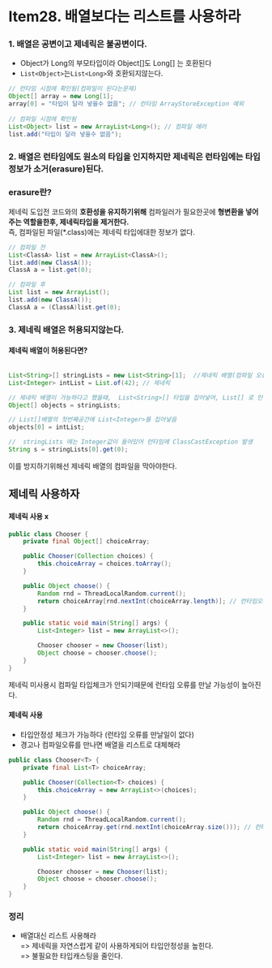 # Item28. 배열보다는 리스트를 사용하라


### 1. 배열은 공변이고 제네릭은 불공변이다.
  - Object가 Long의 부모타입이라 Object[]도 Long[] 는 호환된다
  - `List<Object>`는`List<Long>`와 호환되지않는다.

```java
// 런타임 시점에 확인됨(컴파일이 된다는문제)
Object[] array = new Long[1];
array[0] = "타입이 달라 넣을수 없음"; // 런타임 ArrayStoreException 예외
        
// 컴파일 시점에 확인됨
List<Object> list = new ArrayList<Long>(); // 컴파일 에러
list.add("타입이 달라 넣을수 없음");        
```

### 2.  배열은 런타임에도 원소의 타입을 인지하지만 제네릭은 런타임에는 타입정보가 소거(erasure)된다.

### erasure란?
제네릭 도입전 코드와의 **호환성을 유지하기위해** 컴파일러가 필요한곳에 **형변환을 넣어주는 역할을한후, 제네릭타입을 제거한다.**   
즉, 컴파일된 파일(*.class)에는 제네릭 타입에대한 정보가 없다.
```java
// 컴파일 전
List<ClassA> list = new ArrayList<ClassA>();
list.add(new ClassA());
ClassA a = list.get(0);

// 컴파일 후 
List list = new ArrayList();
list.add(new ClassA());
ClassA a = (ClassA)list.get(0);
```

### 3. 제네릭 배열은 허용되지않는다.

#### 제네릭 배열이 허용된다면?

```java

List<String>[] stringLists = new List<String>[1];  //제네릭 배열(컴파일 오류)
List<Integer> intList = List.of(42); // 제네릭

// 제네릭 배열이 가능하다고 했을때,  List<String>[] 타입을 집어넣어, List[] 로 인식하게된다
Object[] objects = stringLists; 

// List[]배열의 첫번째공간에 List<Integer>를 집어넣음  
objects[0] = intList; 

//  stringLists 에는 Integer값이 들어있어 런타임에 ClassCastException 발생        
String s = stringLists[0].get(0);
```

이를 방지하기위해선 제네릭 배열의 컴파일을 막아야한다. 


## 제네릭 사용하자 
#### 제네릭 사용 x

```java
public class Chooser {
    private final Object[] choiceArray;

    public Chooser(Collection choices) {
        this.choiceArray = choices.toArray();
    }

    public Object choose() {
        Random rnd = ThreadLocalRandom.current();
        return choiceArray[rnd.nextInt(choiceArray.length)]; // 런타임오류 발생
    }

    public static void main(String[] args) {
        List<Integer> list = new ArrayList<>();

        Chooser chooser = new Chooser(list);
        Object choose = chooser.choose();
    }
}
```
제네릭 미사용시 컴파일 타입체크가 안되기때문에 런타임 오류를 만날 가능성이 높아진다.

#### 제네릭 사용
- 타입안정성 체크가 가능하다 (런타임 오류를 만날일이 없다)
- 경고나 컴파일오류를 만나면 배열을 리스트로 대체해라
```java
public class Chooser<T> {
    private final List<T> choiceArray;

    public Chooser(Collection<T> choices) {
        this.choiceArray = new ArrayList<>(choices);
    }

    public Object choose() {
        Random rnd = ThreadLocalRandom.current();
        return choiceArray.get(rnd.nextInt(choiceArray.size())); // 런타임오류 발생
    }

    public static void main(String[] args) {
        List<Integer> list = new ArrayList<>();

        Chooser chooser = new Chooser(list);
        Object choose = chooser.choose();
    }
}
```


### 정리

- 배열대신 리스트 사용해라   
=> 제네릭을 자연스럽게 같이 사용하게되어 타입안정성을 높힌다.   
=> 불필요한 타입캐스팅을 줄인다.   
